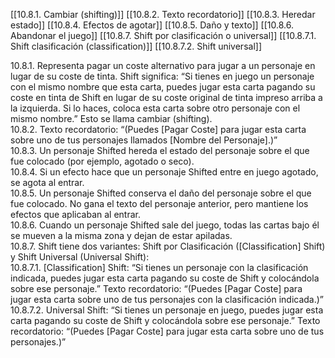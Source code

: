 [[10.8.1. Cambiar (shifting)]]
[[10.8.2. Texto recordatorio]]
[[10.8.3. Heredar estado]]
[[10.8.4. Efectos de agotar]]
[[10.8.5. Daño y texto]]
[[10.8.6. Abandonar el juego]]
[[10.8.7. Shift por clasificación o universal]]
[[10.8.7.1. Shift clasificación (classification)]]
[[10.8.7.2. Shift universal]]

10.8.1. Representa pagar un coste alternativo para jugar a un personaje en lugar de su coste de tinta. Shift significa: “Si tienes en juego un personaje con el mismo nombre que esta carta, puedes jugar esta carta pagando su coste en tinta de Shift en lugar de su coste original de tinta impreso arriba a la izquierda. Si lo haces, coloca esta carta sobre otro personaje con el mismo nombre.” Esto se llama cambiar (shifting).  
10.8.2. Texto recordatorio: “(Puedes [Pagar Coste] para jugar esta carta sobre uno de tus personajes llamados [Nombre del Personaje].)”  
10.8.3. Un personaje Shifted hereda el estado del personaje sobre el que fue colocado (por ejemplo, agotado o seco).  
10.8.4. Si un efecto hace que un personaje Shifted entre en juego agotado, se agota al entrar.  
10.8.5. Un personaje Shifted conserva el daño del personaje sobre el que fue colocado. No gana el texto del personaje anterior, pero mantiene los efectos que aplicaban al entrar.  
10.8.6. Cuando un personaje Shifted sale del juego, todas las cartas bajo él se mueven a la misma zona y dejan de estar apiladas.  
10.8.7. Shift tiene dos variantes: Shift por Clasificación ([Classification] Shift) y Shift Universal (Universal Shift):  
10.8.7.1. [Classification] Shift: “Si tienes un personaje con la clasificación indicada, puedes jugar esta carta pagando su coste de Shift y colocándola sobre ese personaje.” Texto recordatorio: “(Puedes [Pagar Coste] para jugar esta carta sobre uno de tus personajes con la clasificación indicada.)”  
10.8.7.2. Universal Shift: “Si tienes un personaje en juego, puedes jugar esta carta pagando su coste de Shift y colocándola sobre ese personaje.” Texto recordatorio: “(Puedes [Pagar Coste] para jugar esta carta sobre uno de tus personajes.)”